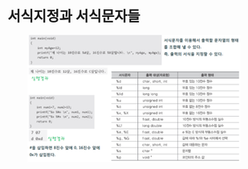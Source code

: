 # 서식지정과 서식문자들

<figure><img src="../../../../.gitbook/assets/image (2).png" alt=""><figcaption></figcaption></figure>
